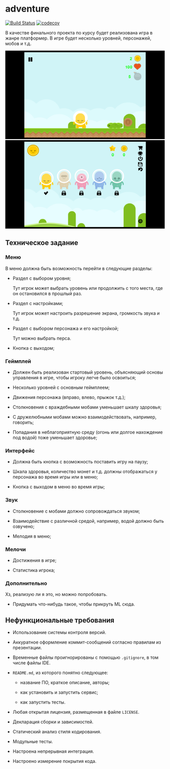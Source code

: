 # adventure
[![Build Status](https://travis-ci.org/Gramotei-vlad/adventure.svg?branch=main)](https://travis-ci.org/Gramotei-vlad/adventure)
[![codecov](https://codecov.io/gh/Gramotei-vlad/adventure/branch/main/graph/badge.svg)](https://codecov.io/gh/Gramotei-vlad/adventure)

В качестве финального проекта по курсу будет реализована игра в жанре платформер. В игре будет несколько уровней, персонажей, мобов и т.д.

<img src="https://github.com/Gramotei-vlad/gameOnPygame/blob/master/Screenshots/Screenshot1.png" width="600" alt="Скриншот" />
<img src="https://github.com/Gramotei-vlad/gameOnPygame/blob/master/Screenshots/Screenshot2.png" width="600" alt="Скриншот2"/>

## Техническое задание

### Меню

В меню должна быть возможность перейти в следующие разделы:
- Раздел с выбором уровня;

  Тут игрок может выбрать уровень или продолжить с того места, где он остановился в прошлый раз.
  
- Раздел с настройками;

  Тут игрок может настроить разрешение экрана, громкость звука и т.д.
  
- Раздел с выбором персонажа и его настройкой;

  Тут можно выбрать перса.
  
- Кнопка с выходом;

### Геймплей

 - Должен быть реализован стартовый уровень, объясняющий основы управления в игре, чтобы игроку легче было освоиться;
 
 - Несколько уровней с основным геймплеем;
 
 - Движения персонажа (вправо, влево, прыжок т.д.);
 
 - Столкновения с враждебными мобами уменьшает шкалу здоровья;
 
 - С дружелюбными мобами можно взаимодействовать, например, говорить;
 
 - Попадания в неблагоприятную среду (огонь или долгое нахождение под водой) тоже уменьшает здоровье;
 
### Интерфейс

- Должна быть кнопка с возможность поставить игру на паузу;

- Шкала здоровья, количество монет и т.д. должны отображаться у персонажа во время игры или в меню;

- Кнопка с выходом в меню во время игры;

### Звук

- Столкновение с мобами должно сопровождаться звуком;

- Взаимодействие с различной средой, например, водой должно быть озвучено;

- Мелодия в меню;

### Мелочи

- Достижения в игре;

- Статистика игрока;

### Дополнительно

Хз, реализую ли я это, но можно попробовать.

- Придумать что-нибудь такое, чтобы прикруть ML сюда.

## Нефункциональные требования

- Использование системы контроля версий.

- Аккуратное оформление коммит-сообщений согласно правилам из презентации.

- Временные файлы проигнорированы с помощью `.gitignore`, в том числе файлы IDE.

- `README.md`, из которого понятно следующее:

   - название ПО, краткое описание, авторы;
   
   - как установить и запустить сервис;
   
   - как запустить тесты.
   
- Любая открытая лицензия, размещенная в файле `LICENSE`.

- Декларация сборки и зависимостей.

- Статический анализ стиля кодирования.

- Модульные тесты.

- Настроена непрерывная интеграция.

- Настроено измерение покрытия кода.
